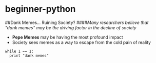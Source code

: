 # beginner-python

##Dank Memes...  Ruining Society?
####_Many researchers believe that "dank memes" may be the driving factor in the decline of society_

* **Pepe Memes** may be having the most profound impact
* Society sees memes as a way to escape from the cold pain of reality

```
while 1 == 1:
  print "dank memes"
```
